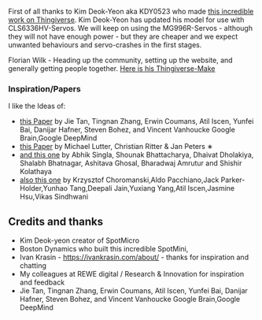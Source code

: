 First of all thanks to Kim Deok-Yeon aka KDY0523 who made [this incredible work on Thingiverse](https://www.thingiverse.com/thing:3445283). Kim Deok-Yeon has updated his model for use with CLS6336HV-Servos. We will keep on using the MG996R-Servos - although they will not have enough power - but they are cheaper and we expect unwanted behaviours and servo-crashes in the first stages. 

Florian Wilk - Heading up the community, setting up the website, and generally getting people together. [Here is his Thingiverse-Make](https://www.thingiverse.com/make:654812)

### Inspiration/Papers

I like the Ideas of:
- [this Paper](https://arxiv.org/pdf/1804.10332.pdf) by
Jie Tan, Tingnan Zhang, Erwin Coumans, Atil Iscen, Yunfei Bai, Danijar Hafner, Steven Bohez, and Vincent Vanhoucke
Google Brain,Google DeepMind
- [this Paper](https://openreview.net/pdf?id=BklHpjCqKm) by Michael Lutter, Christian Ritter & Jan Peters ∗
- [and this one](https://arxiv.org/pdf/1810.03842.pdf) by Abhik Singla, Shounak Bhattacharya, Dhaivat Dholakiya,
Shalabh Bhatnagar, Ashitava Ghosal, Bharadwaj Amrutur and Shishir Kolathaya
- [also this one](https://arxiv.org/pdf/1903.02993.pdf) by Krzysztof Choromanski,Aldo Pacchiano,Jack Parker-Holder,Yunhao Tang,Deepali Jain,Yuxiang Yang,Atil Iscen,Jasmine Hsu,Vikas Sindhwani

## Credits and thanks

- Kim Deok-yeon creator of SpotMicro
- Boston Dynamics who built this incredible SpotMini,
- Ivan Krasin - https://ivankrasin.com/about/ - thanks for inspiration and chatting
- My colleagues at REWE digital / Research & Innovation for inspiration and feedback
- Jie Tan, Tingnan Zhang, Erwin Coumans, Atil Iscen, Yunfei Bai, Danijar Hafner, Steven Bohez, and Vincent Vanhoucke
Google Brain,Google DeepMind 